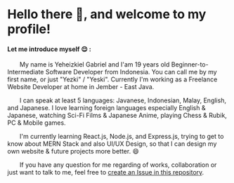 # Hello there 👋, and welcome to my profile!

#### Let me introduce myself :relieved: :

&emsp;&emsp;My name is Yeheizkiel Gabriel and I'am 19 years old Beginner-to-Intermediate Software Developer from Indonesia. You can call me by my first name, or just "Yezki" / "Yeski". Currently I'm working as a Freelance Website Developer at home in Jember - East Java.
  
&emsp;&emsp;I can speak at least 5 languages: Javanese, Indonesian, Malay, English, and Japanese. I love learning foreign languages especially English & Japanese, watching Sci-Fi Films & Japanese Anime, playing Chess & Rubik, PC & Mobile games.

&emsp;&emsp;I'm currently learning React.js, Node.js, and Express.js, trying to get to know about MERN Stack and also UI/UX Design, so that I can design my own website & future projects more better. 😄

&emsp;&emsp;If you have any question for me regarding of works, collaboration or just want to talk to me, feel free to [create an Issue in this repository](https://github.com/yeheizkiel/yeheizkiel/issues/new).
      
<!--
**yeheizkiel/yeheizkiel** is a ✨ _special_ ✨ repository because its `README.md` (this file) appears on your GitHub profile.

Here are some ideas to get you started:

- 🔭 I’m currently working on ...
- 🌱 I’m currently learning ...
- 👯 I’m looking to collaborate on ...
- 🤔 I’m looking for help with ...
- 💬 Ask me about ...
- 📫 How to reach me: ...
- 😄 Pronouns: ...
- ⚡ Fun fact: ...
-->
